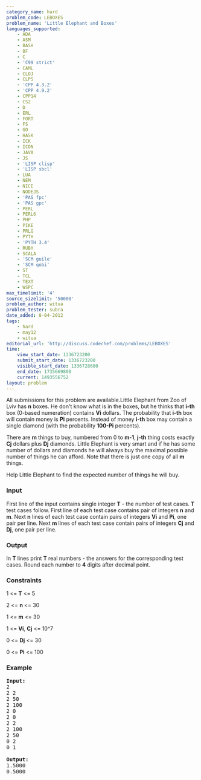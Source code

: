 ```yaml
---
category_name: hard
problem_code: LEBOXES
problem_name: 'Little Elephant and Boxes'
languages_supported:
    - ADA
    - ASM
    - BASH
    - BF
    - C
    - 'C99 strict'
    - CAML
    - CLOJ
    - CLPS
    - 'CPP 4.3.2'
    - 'CPP 4.9.2'
    - CPP14
    - CS2
    - D
    - ERL
    - FORT
    - FS
    - GO
    - HASK
    - ICK
    - ICON
    - JAVA
    - JS
    - 'LISP clisp'
    - 'LISP sbcl'
    - LUA
    - NEM
    - NICE
    - NODEJS
    - 'PAS fpc'
    - 'PAS gpc'
    - PERL
    - PERL6
    - PHP
    - PIKE
    - PRLG
    - PYTH
    - 'PYTH 3.4'
    - RUBY
    - SCALA
    - 'SCM guile'
    - 'SCM qobi'
    - ST
    - TCL
    - TEXT
    - WSPC
max_timelimit: '4'
source_sizelimit: '50000'
problem_author: witua
problem_tester: subra
date_added: 8-04-2012
tags:
    - hard
    - may12
    - witua
editorial_url: 'http://discuss.codechef.com/problems/LEBOXES'
time:
    view_start_date: 1336723200
    submit_start_date: 1336723200
    visible_start_date: 1336728600
    end_date: 1735669800
    current: 1493556752
layout: problem
---
```

All submissions for this problem are available.Little Elephant from Zoo of Lviv has **n** boxes. He don't know what is in the boxes, but he thinks that **i-th** box (0-based numeration) contains **Vi** dollars. The probability that **i-th** box will contain money is **Pi** percents. Instead of money **i-th** box may contain a single diamond (with the probability **100-Pi** percents).

There are **m** things to buy, numbered from 0 to **m-1**, **j-th** thing costs exactly **Cj** dollars plus **Dj** diamonds. Little Elephant is very smart and if he has some number of dollars and diamonds he will always buy the maximal possible number of things he can afford. Note that there is just one copy of all **m** things.

Help Little Elephant to find the expected number of things he will buy.

### Input

First line of the input contains single integer **T** - the number of test cases. **T** test cases follow. First line of each test case contains pair of integers **n** and **m**. Next **n** lines of each test case contain pairs of integers **Vi** and **Pi**, one pair per line. Next **m** lines of each test case contain pairs of integers **Cj** and **Dj**, one pair per line.

### Output

In **T** lines print **T** real numbers - the answers for the corresponding test cases. Round each number to **4** digits after decimal point.

### Constraints

1 &lt;= **T** &lt;= 5

2 &lt;= **n** &lt;= 30

1 &lt;= **m** &lt;= 30

1 &lt;= **Vi**, **Cj** &lt;= 10^7

0 &lt;= **Dj** &lt;= 30

0 &lt;= **Pi** &lt;= 100

### Example

<pre>
<b>Input:</b>
2
2 2
2 50
2 100
2 0
2 0
2 2
2 100
2 50
0 2
0 1

<b>Output:</b>
1.5000
0.5000

</pre>